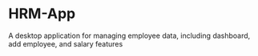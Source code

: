 # HRM-App
A desktop application for managing employee data, including dashboard, add employee, and salary features

